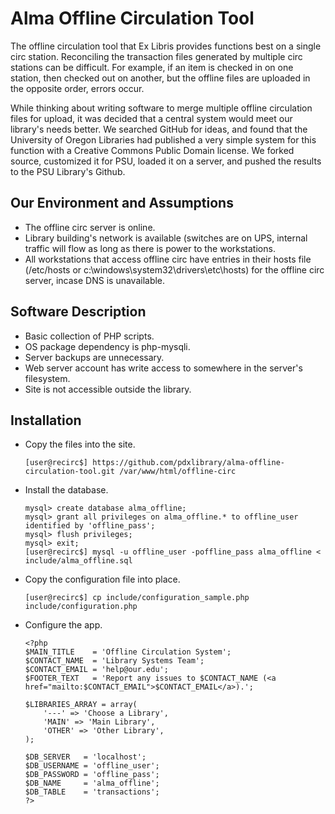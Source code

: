 # Alma Offline Circulation Tool

The offline circulation tool that Ex Libris provides functions best on a single circ station. Reconciling the transaction files generated by multiple circ stations can be difficult. For example, if an item is checked in on one station, then checked out on another, but the offline files are uploaded in the opposite order, errors occur.

While thinking about writing software to merge multiple offline circulation files for upload, it was decided that a central system would meet our library's needs better. We searched GitHub for ideas, and found that the University of Oregon Libraries had published a very simple system for this function with a Creative Commons Public Domain license. We forked source, customized it for PSU, loaded it on a server, and pushed the results to the PSU Library's Github.

## Our Environment and Assumptions

 * The offline circ server is online.
 * Library building's network is available (switches are on UPS, internal traffic will flow as long as there is power to the workstations.
 * All workstations that access offline circ have entries in their hosts file (/etc/hosts or c:\windows\system32\drivers\etc\hosts) for the offline circ server, incase DNS is unavailable.

## Software Description

 * Basic collection of PHP scripts.  
 * OS package dependency is php-mysqli.
 * Server backups are unnecessary.
 * Web server account has write access to somewhere in the server's filesystem.
 * Site is not accessible outside the library.

## Installation
 
 * Copy the files into the site.
 
    ```
    [user@recirc$] https://github.com/pdxlibrary/alma-offline-circulation-tool.git /var/www/html/offline-circ
    ```

 * Install the database. 
 
    ```
    mysql> create database alma_offline;  
    mysql> grant all privileges on alma_offline.* to offline_user identified by 'offline_pass';  
    mysql> flush privileges;  
    mysql> exit;  
    [user@recirc$] mysql -u offline_user -poffline_pass alma_offline < include/alma_offline.sql  
    ```

 * Copy the configuration file into place. 
 
    ```
    [user@recirc$] cp include/configuration_sample.php include/configuration.php  
    ```  

 * Configure the app.

    ```
    <?php
    $MAIN_TITLE    = 'Offline Circulation System';  
    $CONTACT_NAME  = 'Library Systems Team';  
    $CONTACT_EMAIL = 'help@our.edu';  
    $FOOTER_TEXT   = 'Report any issues to $CONTACT_NAME (<a href="mailto:$CONTACT_EMAIL">$CONTACT_EMAIL</a>).';  
 
    $LIBRARIES_ARRAY = array(  
        '---' => 'Choose a Library',  
        'MAIN' => 'Main Library',  
        'OTHER' => 'Other Library',  
    );  
   
    $DB_SERVER   = 'localhost';  
    $DB_USERNAME = 'offline_user';  
    $DB_PASSWORD = 'offline_pass';  
    $DB_NAME     = 'alma_offline';  
    $DB_TABLE    = 'transactions';  
    ?> 
    ```
